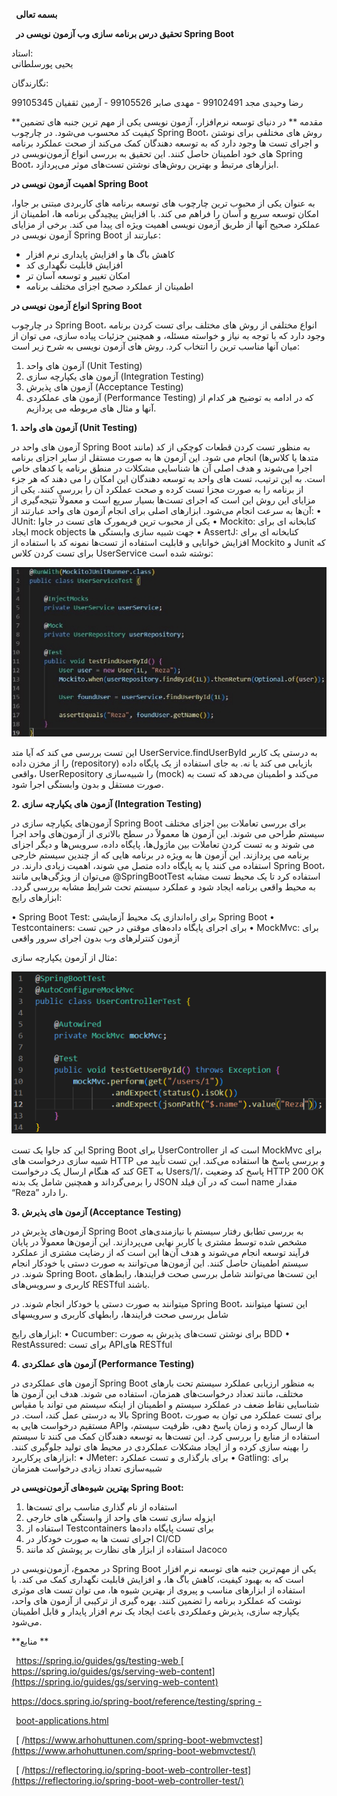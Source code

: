 ` `**بسمه تعالی**


` `**تحقیق درس برنامه سازی وب آزمون نویسی در Spring Boot**  

استاد:  
یحیی پورسلطانی  

نگارندگان:  

رضا وحیدی مجد 99102491 - مهدی صابر 99105526 - آرمین ثقفیان 99105345 
 

**مقدمه  **
در دنیای توسعه نرم‌افزار، آزمون ‌نویسی یکی از مهم ‌ترین جنبه ‌های تضمین کیفیت کد محسوب می‌شود. در چارچوب Spring Boot، روش‌ های مختلفی برای نوشتن و اجرای تست‌ ها وجود دارد که به توسعه ‌دهندگان کمک می‌کند از صحت عملکرد برنامه ‌های خود اطمینان حاصل کنند. این تحقیق به بررسی انواع آزمون‌نویسی در Spring Boot، ابزارهای مرتبط و بهترین روش‌های نوشتن تست‌های موثر می‌پردازد.

**اهمیت آزمون نویسی در Spring Boot**  

به عنوان یکی از محبوب ‌ترین چارچوب‌ های توسعه برنامه ‌های کاربردی مبتنی بر جاوا، امکان توسعه سریع و آسان را فراهم می ‌کند. با افزایش پیچیدگی برنامه ‌ها، اطمینان از عملکرد صحیح آنها از طریق آزمون‌ نویسی اهمیت ویژه ‌ای پیدا می‌ کند. برخی از مزایای آزمون‌ نویسی در Spring Boot عبارتند از:
- کاهش باگ ها و افزایش پایداری نرم افزار  
- افزایش قابلیت نگهداری کد  
- امکان تغییر و توسعه آسان تر  
- اطمینان از عملکرد صحیح اجزای مختلف برنامه  

**انواع آزمون نویسی در Spring Boot**  

در چارچوب Spring Boot، انواع مختلفی از روش های مختلف برای تست کردن برنامه وجود دارد که با توجه به نیاز و خواسته مسئله، و همچنین جزئیات پیاده سازی، می توان از میان آنها مناسب ترین را انتخاب کرد. روش های آزمون نویسی به شرح زیر است:
1.	آزمون های واحد (Unit Testing)
2.	آزمون های یکپارچه سازی (Integration Testing)
3.	آزمون های پذیرش (Acceptance Testing)
4.	آزمون های عملکردی (Performance Testing)
که در ادامه به توضیح هر کدام از آنها و مثال های مربوطه می پردازیم.

**1.	آزمون های واحد (Unit Testing)**

آزمون ‌های واحد در Spring Boot به منظور تست کردن قطعات کوچکی از کد (مانند متدها یا کلاس‌ها) انجام می ‌شود. این آزمون‌ ها به صورت مستقل از سایر اجزای برنامه اجرا می‌شوند و هدف اصلی آن‌ ها شناسایی مشکلات در منطق برنامه یا کدهای خاص است. به این ترتیب، تست‌ های واحد به توسعه‌ دهندگان این امکان را می ‌دهند که هر جزء از برنامه را به صورت مجزا تست کرده و صحت عملکرد آن را بررسی کنند. یکی از مزایای این روش این است که اجرای تست‌ها بسیار سریع است و معمولاً نتیجه‌گیری از آن‌ها به سرعت انجام می‌شود.
 ابزارهای اصلی برای انجام آزمون‌ های واحد عبارتند از:
•	JUnit: یکی از محبوب ‌ترین فریمورک ‌های تست در جاوا
•	Mockito: کتابخانه‌ ای برای ایجاد mock objects جهت شبیه ‌سازی وابستگی ‌ها
•	AssertJ: کتابخانه ‌ای برای افزایش خوانایی و قابلیت استفاده از تست‌ها
نمونه کد با استفاده از Mockito  و Junit که برای تست کردن کلاس UserService نوشته شده است:

![](Aspose.Words.3ede0fae-47c1-4de0-9d72-37e7b72e45ea.003.jpeg)

این تست بررسی می‌ کند که آیا متد UserService.findUserById به درستی یک کاربر را از مخزن داده (repository) بازیابی می ‌کند یا نه. به جای استفاده از یک پایگاه داده واقعی، UserRepository را شبیه‌سازی (mock) می‌کند و اطمینان می‌دهد که تست به صورت مستقل و بدون وابستگی اجرا شود.

**2.	آزمون های یکپارچه سازی (Integration Testing)**

آزمون‌های یکپارچه ‌سازی در Spring Boot برای بررسی تعاملات بین اجزای مختلف سیستم طراحی می ‌شوند. این آزمون ‌ها معمولاً در سطح بالاتری از آزمون‌های واحد اجرا می ‌شوند و به تست کردن تعاملات بین ماژول‌ها، پایگاه داده، سرویس‌ها و دیگر اجزای برنامه می ‌پردازند. این آزمون ‌ها به‌ ویژه در برنامه‌ هایی که از چندین سیستم خارجی استفاده می ‌کنند یا به پایگاه داده متصل می ‌شوند، اهمیت زیادی دارند. در Spring Boot، می‌توان از ویژگی‌هایی مانند @SpringBootTest استفاده کرد تا یک محیط تست مشابه به محیط واقعی برنامه ایجاد شود و عملکرد سیستم تحت شرایط مشابه بررسی گردد.
ابزارهای رایج:

•	Spring Boot Test: برای راه‌اندازی یک محیط آزمایشی Spring Boot
•	Testcontainers: برای اجرای پایگاه داده‌های موقتی در حین تست
•	MockMvc: برای آزمون کنترلرهای وب بدون اجرای سرور واقعی

مثال از آزمون یکپارچه سازی:  

![](Aspose.Words.3ede0fae-47c1-4de0-9d72-37e7b72e45ea.004.png)

این کد جاوا یک تست Spring Boot برای UserController است که از MockMvc برای شبیه‌ سازی درخواست ‌های HTTP و بررسی پاسخ‌ ها استفاده می‌کند. این تست تأیید می‌ کند که هنگام ارسال یک درخواست GET به Users/1/، پاسخ کد وضعیت HTTP 200 OK را برمی‌گرداند و همچنین شامل یک بدنه JSON است که در آن فیلد name مقدار “Reza” را دارد.

**3.	آزمون های پذیرش (Acceptance Testing)**

آزمون‌های پذیرش در Spring Boot به بررسی تطابق رفتار سیستم با نیازمندی‌های مشخص شده توسط مشتری یا کاربر نهایی می‌پردازند. این آزمون‌ها معمولاً در پایان فرآیند توسعه انجام می‌شوند و هدف آن‌ها این است که از رضایت مشتری از عملکرد سیستم اطمینان حاصل کنند. این آزمون‌ها می‌توانند به صورت دستی یا خودکار انجام شوند. در Spring Boot، این تست‌ها می‌توانند شامل بررسی صحت فرایندها، رابط‌های کاربری و سرویس‌های RESTful باشند.

میتوانند به صورت دستی یا خودکار انجام شوند. در Spring Boot، این تستها میتوانند شامل بررسی صحت فرایندها، رابطهای کاربری و سرویسهای 

 ابزارهای رایج:
•	Cucumber: برای نوشتن تست‌های پذیرش به صورت BDD
•	RestAssured: برای تست APIهای RESTful


**4.	آزمون های عملکردی (Performance Testing)**

آزمون ‌های عملکردی در Spring Boot به منظور ارزیابی عملکرد سیستم تحت بارهای مختلف، مانند تعداد درخواست‌های همزمان، استفاده می‌ شوند. هدف این آزمون‌ ها شناسایی نقاط ضعف در عملکرد سیستم و اطمینان از اینکه سیستم می‌ تواند با مقیاس بالا به درستی عمل کند، است. در Spring Boot، برای تست عملکرد می ‌توان به صورت مستقیم درخواست ‌هایی به APIها ارسال کرده و زمان پاسخ ‌دهی، ظرفیت سیستم، و استفاده از منابع را بررسی کرد. این تست‌ها به توسعه ‌دهندگان کمک می ‌کنند تا سیستم را بهینه ‌سازی کرده و از ایجاد مشکلات عملکردی در محیط‌ های تولید جلوگیری کنند.
 ابزارهای پرکاربرد:
•	JMeter: برای بارگذاری و تست عملکرد
•	Gatling: برای شبیه‌سازی تعداد زیادی درخواست همزمان

**بهترین شیوه‌های آزمون‌نویسی در Spring Boot:**

1.	استفاده از نام‌ گذاری مناسب برای تست‌ها
2.	ایزوله ‌سازی تست‌ های واحد از وابستگی ‌های خارجی
3.	استفاده از Testcontainers برای تست پایگاه داده‌ها
4.	اجرای تست ‌ها به صورت خودکار در CI/CD
5.	استفاده از ابزار های نظارت بر پوشش کد مانند  Jacoco

در مجموع، آزمون‌نویسی در Spring Boot یکی از مهم‌ترین جنبه‌ های توسعه نرم‌ افزار است که به بهبود کیفیت، کاهش باگ ‌ها، و افزایش قابلیت نگهداری کمک می ‌کند. با استفاده از ابزارهای مناسب و پیروی از بهترین شیوه‌ ها، می ‌توان تست‌ های موثری نوشت که عملکرد برنامه را تضمین کنند. بهره ‌گیری از ترکیبی از آزمون‌ های واحد، یکپارچه ‌سازی، پذیرش وعملکردی باعث ایجاد یک نرم‌ افزار پایدار و قابل اطمینان می‌شود.

**منابع **

` `[ https://spring.io/guides/gs/testing-web ](https://spring.io/guides/gs/testing-web) [ https://spring.io/guides/gs/serving-web-content](https://spring.io/guides/gs/serving-web-content)

[https://docs.spring.io/spring-boot/reference/testing/spring -](https://docs.spring.io/spring-boot/reference/testing/spring-boot-applications.html)

` `[ boot-applications.html](https://docs.spring.io/spring-boot/reference/testing/spring-boot-applications.html)

` `[ /https://www.arhohuttunen.com/spring-boot-webmvctest](https://www.arhohuttunen.com/spring-boot-webmvctest/)

` `[ /https://reflectoring.io/spring-boot-web-controller-test](https://reflectoring.io/spring-boot-web-controller-test/)

[ref1]: Aspose.Words.3ede0fae-47c1-4de0-9d72-37e7b72e45ea.001.png
